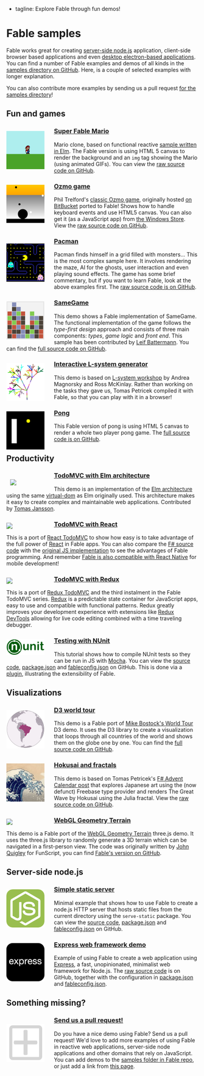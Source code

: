  - tagline: Explore Fable through fun demos!

# Fable samples

Fable works great for creating [server-side node.js](https://nodejs.org/en/) application,
client-side browser based applications and even [desktop electron-based
applications](http://electron.atom.io/). You can find a number of Fable examples and demos
of all kinds in the [samples directory on
GitHub](https://github.com/fable-compiler/Fable/tree/master/samples). Here, is a couple
of selected examples with longer explanation.

You can also contribute more examples by sending us a pull
request [for the samples directory](https://github.com/fable-compiler/Fable/tree/master/samples)!

## Fun and games

<a href="samples/mario/index.html"><img src="samples/images/mario.png" style="width:100px;float:left;margin:15px 25px 10px 0px" /></a>

### [Super Fable Mario](samples/mario/index.html)

Mario clone, based on functional reactive [sample written in
Elm](http://debug.elm-lang.org/edit/Mario.elm). The Fable version is using HTML 5
canvas to render the background and an `img` tag showing the Mario (using animated GIFs).
You can view the [raw source code on GitHub](https://github.com/fable-compiler/Fable/blob/master/samples/browser/mario/mario.fsx).   

<a href="samples/ozmo/index.html"><img src="samples/images/ozmo.png" style="width:100px;float:left;margin:15px 25px 10px 0px" /></a>

### [Ozmo game](samples/ozmo/index.html)

Phil Trelford's [classic Ozmo game](https://twitter.com/ptrelford/status/475395178208174080), originally hosted
[on BitBucket](https://bitbucket.org/ptrelford/ozmo) ported to Fable! Shows how to handle keyboard events and
use HTML5 canvas. You can also get it (as a JavaScript app) from [the Windows
Store](https://www.microsoft.com/en-gb/store/apps/ozmo/9nblggh4rjng). View the [raw source code on
GitHub](https://github.com/fable-compiler/Fable/blob/master/samples/browser/ozmo/ozmo.fsx).

<a href="samples/pacman/index.html"><img src="samples/images/pacman.png" style="width:100px;float:left;margin:25px 25px 10px 0px" /></a>

### [Pacman](samples/pacman/index.html)

Pacman finds himself in a grid filled with monsters... This is the most complex sample here.
It involves rendering the maze, AI for the ghosts, user interaction and even playing sound effects.
The game has some brief commentary, but if you want to learn Fable, look at the above examples
first. The [raw source code is on GitHub](https://github.com/fable-compiler/Fable/blob/master/samples/browser/pacman/pacman.fsx).

<a href="samples/samegame/index.html"><img src="samples/images/samegame.png" style="width:100px;float:left;margin:15px 25px 10px 0px" /></a>

### [SameGame](samples/samegame/index.html)

This demo shows a Fable implementation of SameGame. The functional implementation of the game follows
the *type-first design* approach and consists of three main components: _types_, _game logic_ and _front
end_. This sample has been contributed by [Leif Battermann](https://twitter.com/leifbattermann). You can
find the [full source code on GitHub](https://github.com/fable-compiler/Fable/blob/master/samples/browser/samegame/samegame.fsx).

<a href="samples/lsystem/index.html"><img src="samples/images/lsystem.png" style="width:100px;float:left;margin:15px 25px 10px 0px" /></a>

### [Interactive L-system generator](samples/lsystem/index.html)

This demo is based on [L-system workshop](https://github.com/Andrea/Lsystem) by Andrea Magnorsky
and Ross McKinlay. Rather than working on the tasks they gave us, Tomas Petricek compiled it with Fable,
so that you can play with it in a browser!

<a href="samples/pong/index.html"><img src="samples/images/pong.png" style="width:100px;float:left;margin:15px 25px 10px 0px" /></a>

### [Pong](samples/pong/index.html)

This Fable version of pong is using HTML 5 canvas to render a whole two player pong game.
The [full source code is on GitHub](https://github.com/fable-compiler/Fable/blob/master/samples/browser/pong/pong.fsx).

## Productivity

<a href="samples/virtualdom/index.html"><img src="samples/images/elm.png" style="width:80px;float:left;margin:25px 35px 10px 10px" /></a>

### [TodoMVC with Elm architecture](samples/virtualdom/index.html)

This demo is an implementation of the [Elm architecture](http://guide.elm-lang.org/architecture/)
using the same [virtual-dom](https://github.com/Matt-Esch/virtual-dom) as Elm originally used.
This architecture makes it easy to create complex and maintainable web applications.
Contributed by [Tomas Jansson](https://twitter.com/TomasJansson).

<a href="samples/react-todomvc/index.html"><img src="samples/images/react.png" style="width:100px;float:left;margin:15px 25px 10px 0px" /></a>

### [TodoMVC with React](samples/react-todomvc/index.html)

This is a port of [React TodoMVC](http://todomvc.com/examples/react/) to show how easy
is to take advantage of the full power of [React](https://facebook.github.io/react/) in Fable apps.
You can also compare the [F# source code](https://github.com/fable-compiler/Fable/blob/master/samples/browser/react-todomvc/react-todomvc.fsx)
with the [original JS implementation](https://github.com/tastejs/todomvc/tree/gh-pages/examples/react)
to see the advantages of Fable programming. And remember [Fable is also compatible with React Native](http://www.navision-blog.de/blog/2016/08/06/fable-react-native/) for mobile development!

<a href="samples/redux-todomvc/index.html"><img src="samples/images/redux.png" style="width:100px;float:left;margin:15px 25px 10px 0px" /></a>

### [TodoMVC with Redux](samples/redux-todomvc/index.html)

This is a port of [Redux TodoMVC](https://github.com/reactjs/redux/tree/master/examples/todomvc)
and the third instalment in the Fable TodoMVC series. [Redux](http://redux.js.org/) is a predictable
state container for JavaScript apps, easy to use and compatible with functional patterns.
Redux greatly improves your development experience with extensions like [Redux DevTools](http://zalmoxisus.github.io/redux-devtools-extension/)
allowing for live code editing combined with a time traveling debugger.

<a href="samples/nunit/index.html"><img src="samples/images/NUnit.png" style="width:100px;float:left;margin:15px 25px 10px 0px" /></a>

### [Testing with NUnit](samples/nunit/index.html)

This tutorial shows how to compile NUnit tests so they can be run in JS with [Mocha](https://mochajs.org).
You can view the [source code](https://github.com/fable-compiler/Fable/blob/master/samples/node/nunit/index.fsx),
[package.json](https://github.com/fable-compiler/Fable/blob/master/samples/node/nunit/package.json) and
[fableconfig.json](https://github.com/fable-compiler/Fable/blob/master/samples/node/nunit/fableconfig.json) on
GitHub. This is done via a [plugin](http://fable-compiler.github.io/docs/plugins.html), illustrating the
extensibility of Fable.

## Visualizations

<a href="samples/d3map/index.html"><img src="samples/images/d3map.png" style="width:100px;float:left;margin:15px 25px 10px 0px" /></a>

### [D3 world tour](samples/d3map/index.html)

This demo is a Fable port of [Mike Bostock's World Tour](http://bl.ocks.org/mbostock/4183330)
D3 demo. It uses the D3 library to create a visualization that loops through all countries of
the world and shows them on the globe one by one. You can find the [full source code on
GitHub](https://github.com/fable-compiler/Fable/blob/master/samples/browser/d3map/d3map.fsx).

<a href="samples/hokusai/index.html"><img src="samples/images/wave.jpg" style="width:100px;float:left;margin:15px 25px 10px 0px" /></a>

### [Hokusai and fractals](samples/hokusai/index.html)

This demo is based on Tomas Petricek's [F# Advent Calendar post](http://tomasp.net/blog/2014/japan-advent-art-en/)
that explores Japanese art using the (now defunct) Freebase type provider and renders
The Great Wave by Hokusai using the Julia fractal.
View the [raw source code on GitHub](https://github.com/fable-compiler/Fable/blob/master/samples/browser/hokusai/hokusai.fsx).

<a href="samples/webGLTerrain/index.html"><img src="samples/images/webGLTerrain.png" style="width:100px;float:left;margin:15px 25px 10px 0px" /></a>

### [WebGL Geometry Terrain](samples/webGLTerrain/index.html)

This demo is a Fable port of the [WebGL Geometry Terrain](http://threejs.org/examples/#webgl_geometry_terrain)
three.js demo. It uses the three.js library to randomly generate a 3D terrain which can be navigated in a first-person view.
The code was originally written by [John Quigley](https://github.com/jmquigs) for FunScript,
you can find [Fable's version on GitHub](https://github.com/fable-compiler/Fable/blob/master/samples/browser/webGLTerrain/webGLTerrain.fsx).

## Server-side node.js

<a href="samples/server/index.html"><img src="samples/images/node.png" style="width:100px;float:left;margin:15px 25px 10px 0px" /></a>

### [Simple static server](samples/server/index.html)

Minimal example that shows how to use Fable to create a node.js HTTP server that
hosts static files from the current directory using the `serve-static` package.
You can view the [source code](https://github.com/fable-compiler/Fable/blob/master/samples/node/server/index.fsx),
[package.json](https://github.com/fable-compiler/Fable/blob/master/samples/node/server/package.json) and
[fableconfig.json](https://github.com/fable-compiler/Fable/blob/master/samples/node/server/fableconfig.json) on
GitHub.

<a href="samples/express/index.html"><img src="samples/images/express.png" style="width:100px;float:left;margin:15px 25px 10px 0px" /></a>

### [Express web framework demo](samples/express/index.html)

Example of using Fable to create a web application using [Express](http://expressjs.com/),
a fast, unopinionated, minimalist web framework for Node.js. The
[raw source code](https://github.com/fable-compiler/Fable/blob/master/samples/node/server/index.fsx) is
on GitHub, together with the configuration in
[package.json](https://github.com/fable-compiler/Fable/blob/master/samples/node/server/package.json) and
[fableconfig.json](https://github.com/fable-compiler/Fable/blob/master/samples/node/server/fableconfig.json).

## Something missing?

<a href="https://github.com/fable-compiler/Fable/tree/master/samples"><img src="samples/images/add.png" style="width:100px;float:left;margin:25px 25px 10px 0px" /></a>

### [Send us a pull request!](https://github.com/fable-compiler/Fable/tree/master/samples)

Do you have a nice demo using Fable? Send us a pull request!
We'd love to add more examples of using Fable in reactive web applications, server-side
node applications and other domains that rely on JavaScript. You can add demos to the
[samples folder in Fable repo](https://github.com/fable-compiler/Fable/tree/master/samples),
or just add a link from [this page](https://github.com/fable-compiler/Fable).
